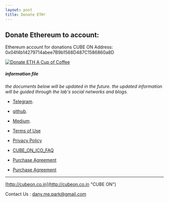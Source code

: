 ```yaml
---
layout: post
title: Donate ETH!
---
```


Donate Ethereum to account:
---
Ethereum account for donations CUBE ON Address:
0x04f4b14279714abee7B9b1568D487C1586860a8D

<a href="https://etherdonation.com/d?to=0x04f4b14279714abee7B9b1568D487C1586860a8D&amount=0.002" target="_blank" 
title="Donate ETH A Cup of Coffee"><img src="https://etherdonation.com/i/btn/donate-btn.png" alt="Donate ETH A Cup of Coffee"/></a>

##### information file

*the documents below will be updated in the future.
the updated information will be guided through the lab's social networks and blogs.*

- [Telegram](https://t.me/cubeon).
- [github](https://wooriapt.github.io/).
- [Medium](https://medium.com/@cube_ON).


- [Terms of Use ](https://wooriapt.github.io/wooriapt.github.io/Terms_of_Use_of_Website/)
- [Privacy Policy](https://wooriapt.github.io/wooriapt.github.io/Privacy_Policy/)
- [CUBE_ON_ICO_FAQ](https://wooriapt.github.io/wooriapt.github.io/CUBE_ON_ICO_FAQ/)
- [Purchase Agreement](https://wooriapt.github.io/wooriapt.github.io/Purchase_Agreement/)
- [Purchase Agreement](https://wooriapt.github.io/wooriapt.github.io/Purchase_Agreement_1/)

--------
[http://cubeon.co.in](http://cubeon.co.in "CUBE ON")

Contact Us : dany.me.park@gmail.com




